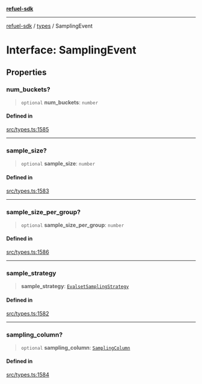 [**refuel-sdk**](../../README.md)

***

[refuel-sdk](../../modules.md) / [types](../README.md) / SamplingEvent

# Interface: SamplingEvent

## Properties

### num\_buckets?

> `optional` **num\_buckets**: `number`

#### Defined in

[src/types.ts:1585](https://github.com/refuel-ai/refuel-sdk/blob/7a0f1a61ebc96b440ae457740bef10a1f55424fa/src/types.ts#L1585)

***

### sample\_size?

> `optional` **sample\_size**: `number`

#### Defined in

[src/types.ts:1583](https://github.com/refuel-ai/refuel-sdk/blob/7a0f1a61ebc96b440ae457740bef10a1f55424fa/src/types.ts#L1583)

***

### sample\_size\_per\_group?

> `optional` **sample\_size\_per\_group**: `number`

#### Defined in

[src/types.ts:1586](https://github.com/refuel-ai/refuel-sdk/blob/7a0f1a61ebc96b440ae457740bef10a1f55424fa/src/types.ts#L1586)

***

### sample\_strategy

> **sample\_strategy**: [`EvalsetSamplingStrategy`](../enumerations/EvalsetSamplingStrategy.md)

#### Defined in

[src/types.ts:1582](https://github.com/refuel-ai/refuel-sdk/blob/7a0f1a61ebc96b440ae457740bef10a1f55424fa/src/types.ts#L1582)

***

### sampling\_column?

> `optional` **sampling\_column**: [`SamplingColumn`](SamplingColumn.md)

#### Defined in

[src/types.ts:1584](https://github.com/refuel-ai/refuel-sdk/blob/7a0f1a61ebc96b440ae457740bef10a1f55424fa/src/types.ts#L1584)
